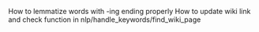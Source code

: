 How to lemmatize words with -ing ending properly
How to update wiki link and check function in nlp/handle_keywords/find_wiki_page